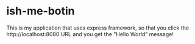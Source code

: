 # ish-me-botin
This is my application that uses express framework, so that you click the http://localhost:8080 URL and you get the "Hello World" message!